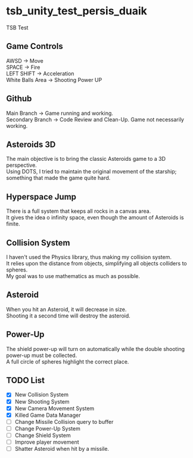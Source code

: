 # tsb_unity_test_persis_duaik
TSB Test

## Game Controls
AWSD -> Move  
SPACE -> Fire  
LEFT SHIFT -> Acceleration  
White Balls Area -> Shooting Power UP

## Github
Main Branch -> Game running and working.  
Secondary Branch -> Code Review and Clean-Up. Game not necessarily working.

## Asteroids 3D
The main objective is to bring the classic Asteroids game to a 3D perspective.  
Using DOTS, I tried to maintain the original movement of the starship;
something that made the game quite hard.

## Hyperspace Jump
There is a full system that keeps all rocks in a canvas area.  
It gives the idea o infinity space, even though the amount of Asteroids is finite.

## Collision System
I haven't used the Physics library, thus making my collision system.  
It relies upon the distance from objects,
simplifying all objects colliders to spheres.  
My goal was to use mathematics as much as possible.

## Asteroid
When you hit an Asteroid, it will decrease in size.  
Shooting it a second time will destroy the asteroid.

## Power-Up
The shield power-up will turn on automatically
while the double shooting power-up must be collected.  
A full circle of spheres highlight the correct place.

## TODO List
- [x] New Collision System
- [x] New Shooting System
- [x] New Camera Movement System
- [x] Killed Game Data Manager
- [ ] Change Missile Collision query to buffer
- [ ] Change Power-Up System
- [ ] Change Shield System
- [ ] Improve player movement
- [ ] Shatter Asteroid when hit by a missile.
